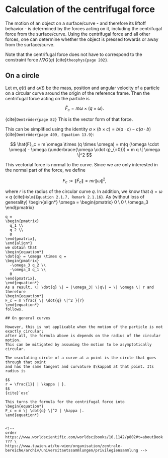 # Calculation of the centrifugal force

The motion of an object on a surface/curve - and therefore its liftoff behavior -
is determined by the forces acting on it, including the centrifugal force
from the surface/curve. Using the centrifugal force and all other forces,
one can determine whether the object is pressed towards or away from the
surface/curve.

Note that the centrifugal force does not have to correspond to the constraint
force $\lambda \nabla G(q)$ {cite}`theophys{page 202}`.

## On a circle

Let $m, q(t)$ and $\omega(t)$ be the mass, position and angular velocity of a particle on a circular curve
around the origin of the reference frame.
Then the centrifugal force acting on the particle is

$$
  \hat{F}_c = m \omega \times (q \times \omega).
$$

{cite}`Demtröder{page 82}` This is the vector form of that force.

This can be simplified using the identity $a \times (b \times c) = b(a \cdot c) - c(a \cdot b)$ {cite}`Demtröder{page 409, Equation 13.9}`:

$$
  \hat{F}_c = m \omega \times (q \times \omega) = m(q (\omega \cdot \omega) - \omega (\underbrace{\omega \cdot q}_{=0})) = m q \| \omega \|^2
$$

This vectorial force is normal to the curve. Since we are only interested in the normal part of the force, we define

$$
  F_c := \| \hat{F}_c \| = m r \| \omega \|^2,
$$

where $r$ is the radius of the circular curve $q$.
In addition, we know that $\dot{q} = \omega \times q$ {cite}`Holm{Equation 2.1.7, Remark 2.1.16}`.
As (without loss of generality)
\begin{align*}
  \omega =
  \begin{pmatrix}
    0 \\
    0 \\
    \omega_3
  \end{pmatrix}
  ~~~~ \text{and} ~~~~
  q =
  \begin{pmatrix}
    q_1 \\
    q_2 \\
    0
  \end{pmatrix},
\end{align*}
we obtain that
\begin{equation*}
  \dot{q} = \omega \times q =
  \begin{pmatrix}
    -\omega_3 q_2 \\
    -\omega_3 q_1 \\
    0
  \end{pmatrix}.
\end{equation*}
As a result, \| \dot{q} \| = |\omega_3| \|q\| = \| \omega \| r and therefore
\begin{equation*}
  F_c = m \frac{ \| \dot{q} \|^2 }{r}
\end{equation*}
follows.

## On general curves

However, this is not applicable when the motion of the particle is not exactly circular;
after all, the formula above is depends on the radius of the circular motion.
This can be mitigated by assuming the motion to be asymptotically circular.

The osculating circle of a curve at a point is the circle that goes through that point
and has the same tangent and curvature $\kappa$ at that point. Its radius is

$$
r = \frac{1}{ | \kappa | }.
$$
{cite}`osc`

This turns the formula for the centrifugal force into
\begin{equation*}
  F_c = m \| \dot{q} \|^2 | \kappa |.
\end{equation*}


<!--
order https://www.worldscientific.com/worldscibooks/10.1142/p802#t=aboutBook ??? \
https://www.tuwien.at/tu-wien/organisation/zentrale-bereiche/archiv/universitaetssammlungen/privilegiensammlung -->
